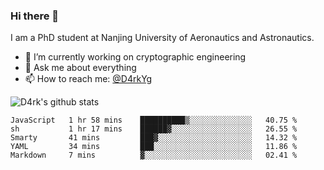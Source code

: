 ### Hi there 👋

I am a PhD student at Nanjing University of Aeronautics and Astronautics.

- 🔭 I’m currently working on cryptographic engineering
- 💬 Ask me about everything
- 📫 How to reach me: [@D4rkYg](https://twitter.com/D4rkYg)

![D4rk's github stats](https://github-readme-stats.vercel.app/api?username=dd4rk&show_icons=true&title_color=fff&icon_color=79ff97&text_color=9f9f9f&bg_color=151515)

<!--START_SECTION:waka-->
```text
JavaScript   1 hr 58 mins    ██████████▒░░░░░░░░░░░░░░   40.75 % 
sh           1 hr 17 mins    ██████▓░░░░░░░░░░░░░░░░░░   26.55 % 
Smarty       41 mins         ███▓░░░░░░░░░░░░░░░░░░░░░   14.32 % 
YAML         34 mins         ███░░░░░░░░░░░░░░░░░░░░░░   11.86 % 
Markdown     7 mins          ▓░░░░░░░░░░░░░░░░░░░░░░░░   02.41 % 
```
<!--END_SECTION:waka-->

